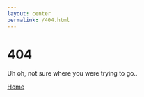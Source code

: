 ```yaml
---
layout: center
permalink: /404.html
---
```


# 404

Uh oh, not sure where you were trying to go..

<div class="mt3">
  <a href="{{ site.baseurl }}/" class="button button-blue button-big">Home</a>
</div>
